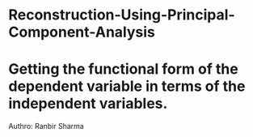 # Reconstruction-Using-Principal-Component-Analysis
# Getting the functional form of the dependent variable in terms of the independent variables. 
Authro: Ranbir Sharma


